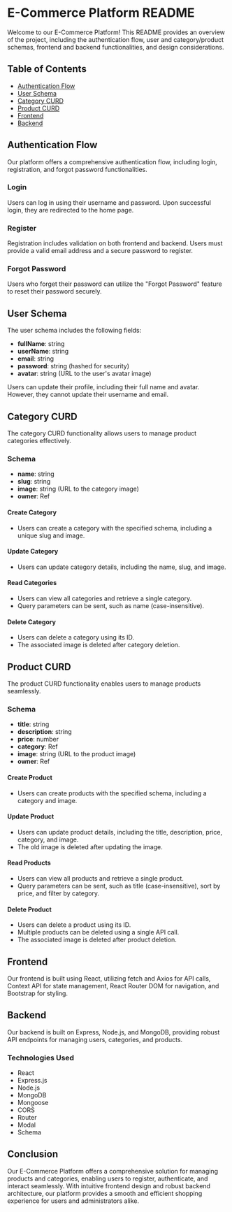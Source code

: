 # E-Commerce Platform README

Welcome to our E-Commerce Platform! This README provides an overview of the project, including the authentication flow, user and category/product schemas, frontend and backend functionalities, and design considerations.

## Table of Contents
- [Authentication Flow](#authentication-flow)
- [User Schema](#user-schema)
- [Category CURD](#category-curd)
- [Product CURD](#product-curd)
- [Frontend](#frontend)
- [Backend](#backend)

## Authentication Flow

Our platform offers a comprehensive authentication flow, including login, registration, and forgot password functionalities.

### Login
Users can log in using their username and password. Upon successful login, they are redirected to the home page.

### Register
Registration includes validation on both frontend and backend. Users must provide a valid email address and a secure password to register.

### Forgot Password
Users who forget their password can utilize the "Forgot Password" feature to reset their password securely.

## User Schema

The user schema includes the following fields:

- **fullName**: string
- **userName**: string
- **email**: string
- **password**: string (hashed for security)
- **avatar**: string (URL to the user's avatar image)

Users can update their profile, including their full name and avatar. However, they cannot update their username and email.

## Category CURD

The category CURD functionality allows users to manage product categories effectively.

### Schema
- **name**: string
- **slug**: string
- **image**: string (URL to the category image)
- **owner**: Ref<User>

#### Create Category
- Users can create a category with the specified schema, including a unique slug and image.

#### Update Category
- Users can update category details, including the name, slug, and image.

#### Read Categories
- Users can view all categories and retrieve a single category.
- Query parameters can be sent, such as name (case-insensitive).

#### Delete Category
- Users can delete a category using its ID.
- The associated image is deleted after category deletion.

## Product CURD

The product CURD functionality enables users to manage products seamlessly.

### Schema
- **title**: string
- **description**: string
- **price**: number
- **category**: Ref<Category>
- **image**: string (URL to the product image)
- **owner**: Ref<User>

#### Create Product
- Users can create products with the specified schema, including a category and image.

#### Update Product
- Users can update product details, including the title, description, price, category, and image.
- The old image is deleted after updating the image.

#### Read Products
- Users can view all products and retrieve a single product.
- Query parameters can be sent, such as title (case-insensitive), sort by price, and filter by category.

#### Delete Product
- Users can delete a product using its ID.
- Multiple products can be deleted using a single API call.
- The associated image is deleted after product deletion.

## Frontend

Our frontend is built using React, utilizing fetch and Axios for API calls, Context API for state management, React Router DOM for navigation, and Bootstrap for styling.

## Backend

Our backend is built on Express, Node.js, and MongoDB, providing robust API endpoints for managing users, categories, and products.

### Technologies Used
- React
- Express.js
- Node.js
- MongoDB
- Mongoose
- CORS
- Router
- Modal
- Schema

## Conclusion

Our E-Commerce Platform offers a comprehensive solution for managing products and categories, enabling users to register, authenticate, and interact seamlessly. With intuitive frontend design and robust backend architecture, our platform provides a smooth and efficient shopping experience for users and administrators alike.
